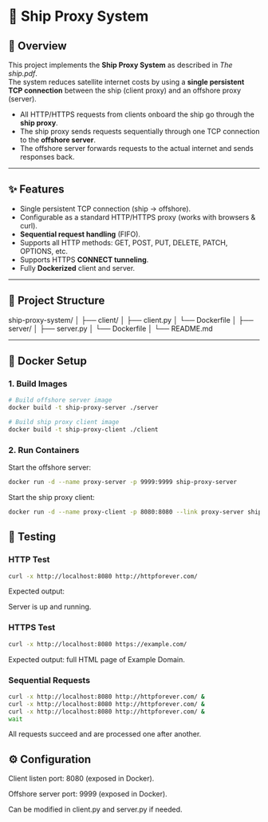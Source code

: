 # 🚢 Ship Proxy System

## 📖 Overview
This project implements the **Ship Proxy System** as described in *The ship.pdf*.  
The system reduces satellite internet costs by using a **single persistent TCP connection** between the ship (client proxy) and an offshore proxy (server).

- All HTTP/HTTPS requests from clients onboard the ship go through the **ship proxy**.  
- The ship proxy sends requests sequentially through one TCP connection to the **offshore server**.  
- The offshore server forwards requests to the actual internet and sends responses back.  

---

## ✨ Features
- Single persistent TCP connection (ship → offshore).  
- Configurable as a standard HTTP/HTTPS proxy (works with browsers & curl).  
- **Sequential request handling** (FIFO).  
- Supports all HTTP methods: GET, POST, PUT, DELETE, PATCH, OPTIONS, etc.  
- Supports HTTPS **CONNECT tunneling**.  
- Fully **Dockerized** client and server.  

---

## 📂 Project Structure
ship-proxy-system/
│
├── client/
│ ├── client.py
│ └── Dockerfile
│
├── server/
│ ├── server.py
│ └── Dockerfile
│
└── README.md


---

## 🐳 Docker Setup

### 1. Build Images
```bash
# Build offshore server image
docker build -t ship-proxy-server ./server

# Build ship proxy client image
docker build -t ship-proxy-client ./client
```
### 2. Run Containers

Start the offshore server:
```bash
docker run -d --name proxy-server -p 9999:9999 ship-proxy-server
```

Start the ship proxy client:
```bash
docker run -d --name proxy-client -p 8080:8080 --link proxy-server ship-proxy-client
```
## 🧪 Testing
### HTTP Test
```bash
curl -x http://localhost:8080 http://httpforever.com/
```

Expected output:

<html>
Server is up and running.
</html>

### HTTPS Test
```bash
curl -x http://localhost:8080 https://example.com/
```

Expected output: full HTML page of Example Domain.

### Sequential Requests
```bash
curl -x http://localhost:8080 http://httpforever.com/ &
curl -x http://localhost:8080 http://httpforever.com/ &
curl -x http://localhost:8080 http://httpforever.com/ &
wait
```

All requests succeed and are processed one after another.

## ⚙️ Configuration

Client listen port: 8080 (exposed in Docker).

Offshore server port: 9999 (exposed in Docker).

Can be modified in client.py and server.py if needed.
